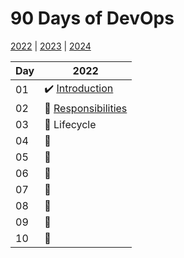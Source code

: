 # 90 Days of DevOps

[2022](https://github.com/MichaelCade/90DaysOfDevOps/blob/main/2022.md) | 
[2023](https://github.com/MichaelCade/90DaysOfDevOps/blob/main/2023.md) | 
[2024](https://github.com/MichaelCade/90DaysOfDevOps/blob/main/2024.md)

| Day | 2022 |
| ----- | ----- |
| 01 | :heavy_check_mark: [Introduction](https://github.com/MichaelCade/90DaysOfDevOps/blob/main/2022/Days/day01.md) |
| 02 | :small_orange_diamond: [Responsibilities](https://github.com/MichaelCade/90DaysOfDevOps/blob/main/2022/Days/day02.md) |
| 03 | :small_orange_diamond: Lifecycle |
| 04 | :small_orange_diamond: |
| 05 | :small_orange_diamond: |
| 06 | :small_orange_diamond: |
| 07 | :small_orange_diamond: |
| 08 | :small_orange_diamond: |
| 09 | :small_orange_diamond: |
| 10 | :small_orange_diamond: |
